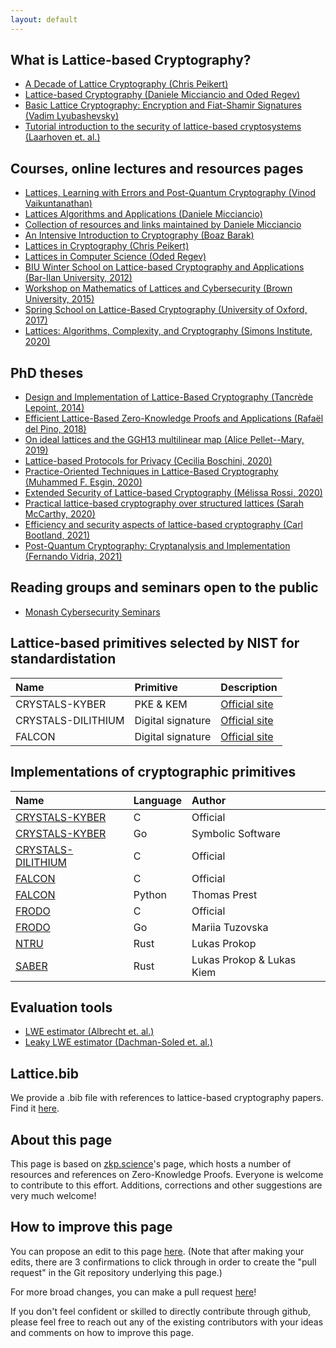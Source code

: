 ```yaml
---
layout: default
---
```


## What is Lattice-based Cryptography?
- [A Decade of Lattice Cryptography (Chris Peikert)](https://eprint.iacr.org/2015/939.pdf)
- [Lattice-based Cryptography (Daniele Micciancio and Oded Regev)](https://cims.nyu.edu/~regev/papers/pqc.pdf)
- [Basic Lattice Cryptography: Encryption and Fiat-Shamir Signatures (Vadim Lyubashevsky)](https://drive.google.com/file/d/1JTdW5ryznp-dUBBjN12QbvWz9R41NDGU/view?usp=sharing)
- [Tutorial introduction to the security of lattice-based cryptosystems (Laarhoven et. al.)](https://eprint.iacr.org/2012/533.pdf)

## Courses, online lectures and resources pages
- [Lattices, Learning with Errors and Post-Quantum Cryptography (Vinod Vaikuntanathan)](http://people.csail.mit.edu/vinodv/CS294/)
- [Lattices Algorithms and Applications (Daniele Micciancio)](https://cseweb.ucsd.edu/classes/fa21/cse206A-a/)
- [Collection of resources and links maintained by Daniele Micciancio](https://cseweb.ucsd.edu/~daniele/LatticeLinks/index.html)
- [An Intensive Introduction to Cryptography (Boaz Barak)](https://intensecrypto.org/public/index.html)
- [Lattices in Cryptography (Chris Peikert)](https://web.eecs.umich.edu/~cpeikert/lic15/index.html)
- [Lattices in Computer Science (Oded Regev)](https://cims.nyu.edu/~regev/teaching/lattices_fall_2009/index.html)
- [BIU Winter School on Lattice-based Cryptography and Applications (Bar-Ilan University, 2012)](https://cyber.biu.ac.il/event/the-2nd-biu-winter-school/)
- [Workshop on Mathematics of Lattices and Cybersecurity (Brown University, 2015)](https://icerm.brown.edu/topical_workshops/tw15-7-mlc/#lecturevideos)
- [Spring School on Lattice-Based Cryptography (University of Oxford, 2017)](https://www.maths.ox.ac.uk/groups/cryptography/spring-school-lattice-based-cryptography)
- [Lattices: Algorithms, Complexity, and Cryptography (Simons Institute, 2020)](https://simons.berkeley.edu/programs/lattices2020)

## PhD theses
- [Design and Implementation of Lattice-Based Cryptography (Tancrède Lepoint, 2014)](https://tlepoint.github.io/phd/lepoint-phd-thesis.pdf)
- [Efficient Lattice-Based Zero-Knowledge Proofs and Applications (Rafaël del Pino, 2018)](https://tel.archives-ouvertes.fr/tel-02445482/document)
- [On ideal lattices and the GGH13 multilinear map (Alice Pellet--Mary, 2019)](https://apelletm.pages.math.cnrs.fr/page-perso/documents/articles/PhD_thesis.pdf)
- [Lattice-based Protocols for Privacy (Cecilia Boschini, 2020)](https://doc.rero.ch/record/328567/files/2020INFO002.pdf)
- [Practice-Oriented Techniques in Lattice-Based Cryptography (Muhammed F. Esgin, 2020)](https://bridges.monash.edu/articles/thesis/Practice-Oriented_Techniques_in_Lattice-Based_Cryptography/12279728)
- [Extended Security of Lattice-based Cryptography (Mélissa Rossi, 2020)](https://www.di.ens.fr/~mrossi/docs/thesis.pdf)
- [Practical lattice-based cryptography over structured lattices (Sarah McCarthy, 2020)](https://pureadmin.qub.ac.uk/ws/portalfiles/portal/211831925/thesis.pdf)
- [Efficiency and security aspects of lattice-based cryptography (Carl Bootland, 2021)](https://www.esat.kuleuven.be/cosic/publications/thesis-399.pdf)
- [Post-Quantum Cryptography: Cryptanalysis and Implementation (Fernando Vidria, 2021)](https://fundamental.domains/2021virdiafphd.pdf)

## Reading groups and seminars open to the public
- [Monash Cybersecurity Seminars](https://www.monash.edu/it/ssc/cybersecurity/seminars)

## Lattice-based primitives selected by NIST for standardistation

| Name | Primitive | Description |
| :----------- | :------- | :------- |
| CRYSTALS-KYBER     | PKE & KEM         | [Official site](https://pq-crystals.org/kyber/)|
| CRYSTALS-DILITHIUM | Digital signature | [Official site](https://pq-crystals.org/dilithium/)|
| FALCON             | Digital signature | [Official site](https://falcon-sign.info/) |


## Implementations of cryptographic primitives

| Name | Language | Author |
| :---------- | :--- | :------- |
| [CRYSTALS-KYBER](https://github.com/pq-crystals/kyber) | C  | Official  |
| [CRYSTALS-KYBER](https://github.com/symbolicsoft/kyber-k2so) | Go  | Symbolic Software  |
| [CRYSTALS-DILITHIUM](https://github.com/pq-crystals/dilithium) | C  | Official |
| [FALCON](https://falcon-sign.info/impl/falcon.h.html) | C  | Official |
| [FALCON](https://github.com/tprest/falcon.py) | Python  | Thomas Prest |
| [FRODO](https://github.com/Microsoft/PQCrypto-LWEKE) | C  | Official |
| [FRODO](https://github.com/mariiatuzovska/frodo) | Go  | Mariia Tuzovska |
| [NTRU](https://github.com/prokls/ntrust-native) | Rust  | Lukas Prokop |
| [SABER](https://github.com/lkiem/rusty_saber) | Rust  | Lukas Prokop & Lukas Kiem |

## Evaluation tools
- [LWE estimator (Albrecht et. al.)](https://lwe-estimator.readthedocs.io/)
- [Leaky LWE estimator (Dachman-Soled et. al.)](https://github.com/lducas/leaky-LWE-Estimator)

<!--
## Standardization efforts and updates on NIST's competition

- [TODO](./another-page.html).
-->

## Lattice.bib

We provide a .bib file with references to lattice-based cryptography papers. Find it [here](https://github.com/octaviopk9/lattice-based-cryptography/blob/main/lattices.bib).

## About this page

This page is based on [zkp.science](https://zkp.science/)'s page, which hosts a number of resources and references on Zero-Knowledge Proofs. Everyone is welcome to contribute to this effort. Additions, corrections and other suggestions are very much welcome!

## How to improve this page

 You can propose an edit to this page [here](https://github.com/octaviopk9/lattice-based-cryptography). (Note that after making your edits, there are 3 confirmations to click through in order to create the "pull request" in the Git repository underlying this page.)

For more broad changes, you can make a pull request [here](https://github.com/octaviopk9/lattice-based-cryptography)!

If you don't feel confident or skilled to directly contribute through github, please feel free to reach out any of the existing contributors with your ideas and comments on how to improve this page.